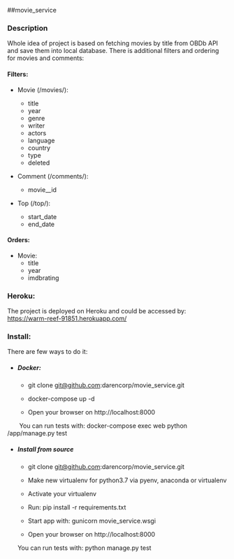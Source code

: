 ##movie_service

### Description

Whole idea of project is based on fetching movies by title from OBDb API 
and save them into local database. There is additional filters and ordering for movies and comments:
#### Filters:
* Movie (/movies/):
    * title
    * year
    * genre
    * writer
    * actors
    * language
    * country
    * type
    * deleted
    
* Comment (/comments/):
    * movie__id
    
* Top (/top/):
    * start_date
    * end_date
    
#### Orders:
* Movie:
    * title
    * year
    * imdbrating

### Heroku:

The project is deployed on Heroku and could be accessed by: https://warm-reef-91851.herokuapp.com/

### Install:
 
 There are few ways to do it:
* ##### Docker:

    * git clone git@github.com:darencorp/movie_service.git
    
    * docker-compose up -d
    
    * Open your browser on http://localhost:8000

&nbsp;&nbsp;&nbsp;&nbsp;&nbsp;&nbsp; You can run tests with:  docker-compose exec web python /app/manage.py test


* ##### Install from source

    * git clone git@github.com:darencorp/movie_service.git

    * Make new virtualenv for python3.7 via pyenv, anaconda or virtualenv
    
    * Activate your virtualenv
    
    * Run: pip install -r requirements.txt
    
    * Start app with: gunicorn movie_service.wsgi

    * Open your browser on http://localhost:8000



&nbsp;&nbsp;&nbsp;&nbsp;&nbsp; You can run tests with: python manage.py test



